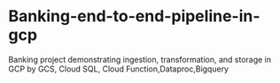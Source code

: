 # Banking-end-to-end-pipeline-in-gcp
Banking project demonstrating ingestion, transformation, and storage in GCP by GCS, Cloud SQL, Cloud Function,Dataproc,Bigquery

